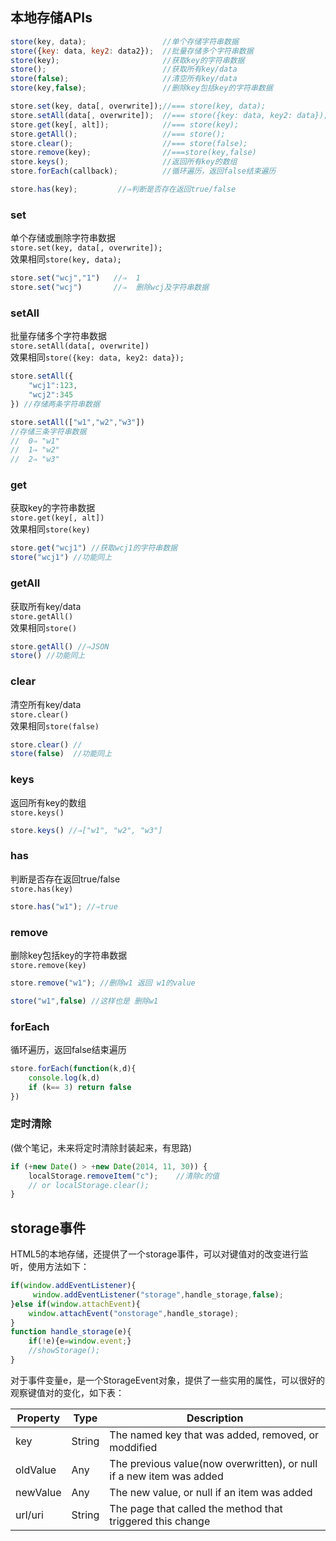 ## 本地存储APIs
```js
store(key, data);                 //单个存储字符串数据
store({key: data, key2: data2});  //批量存储多个字符串数据
store(key);                       //获取key的字符串数据
store();                          //获取所有key/data
store(false);                     //清空所有key/data
store(key,false);                 //删除key包括key的字符串数据

store.set(key, data[, overwrite]);//=== store(key, data);
store.setAll(data[, overwrite]);  //=== store({key: data, key2: data});
store.get(key[, alt]);            //=== store(key);
store.getAll();                   //=== store();
store.clear();                    //=== store(false);
store.remove(key);                //===store(key,false)
store.keys();                     //返回所有key的数组
store.forEach(callback);          //循环遍历，返回false结束遍历

store.has(key);         //⇒判断是否存在返回true/false          
```


### set
单个存储或删除字符串数据<br/>
`store.set(key, data[, overwrite]); `<br/>
效果相同`store(key, data);`<br/>

```js
store.set("wcj","1")   //⇒  1
store.set("wcj")       //⇒  删除wcj及字符串数据
```

### setAll
批量存储多个字符串数据<br/>
`store.setAll(data[, overwrite]) `<br/>
效果相同`store({key: data, key2: data});`<br/>

```js
store.setAll({
    "wcj1":123,
    "wcj2":345
}) //存储两条字符串数据

store.setAll(["w1","w2","w3"]) 
//存储三条字符串数据 
//  0⇒ "w1"
//  1⇒ "w2"
//  2⇒ "w3"
```

### get
获取key的字符串数据<br/>
`store.get(key[, alt]) `<br/>
效果相同`store(key)`<br/>

```js
store.get("wcj1") //获取wcj1的字符串数据
store("wcj1") //功能同上
```

### getAll
获取所有key/data<br/>
`store.getAll()`<br/>
效果相同`store()`<br/>

```js
store.getAll() //⇒JSON
store() //功能同上
```

### clear
清空所有key/data<br/>
`store.clear()`<br/>
效果相同`store(false)`<br/>

```js
store.clear() //
store(false)  //功能同上
```

### keys
返回所有key的数组<br/>
`store.keys()`<br/>

```js
store.keys() //⇒["w1", "w2", "w3"]
```

### has
判断是否存在返回true/false<br/>
`store.has(key)`<br/>

```js
store.has("w1"); //⇒true
```

### remove
删除key包括key的字符串数据<br/>
`store.remove(key)`<br/> 

```js
store.remove("w1"); //删除w1 返回 w1的value

store("w1",false) //这样也是 删除w1
```

### forEach
循环遍历，返回false结束遍历

```js
store.forEach(function(k,d){
    console.log(k,d)
    if (k== 3) return false
})
```

### 定时清除
(做个笔记，未来将定时清除封装起来，有思路)
```js
if (+new Date() > +new Date(2014, 11, 30)) {
    localStorage.removeItem("c");    //清除c的值
    // or localStorage.clear();
}
```

## storage事件
HTML5的本地存储，还提供了一个storage事件，可以对键值对的改变进行监听，使用方法如下：

```js
if(window.addEventListener){
     window.addEventListener("storage",handle_storage,false);
}else if(window.attachEvent){
    window.attachEvent("onstorage",handle_storage);
}
function handle_storage(e){
    if(!e){e=window.event;}
    //showStorage();
}
```

对于事件变量e，是一个StorageEvent对象，提供了一些实用的属性，可以很好的观察键值对的变化，如下表：

| Property | Type | Description |
| ----- | ---- | ---- |
|key|String|The named key that was added, removed, or moddified|
|oldValue|Any|The previous value(now overwritten), or null if a new item was added|
|newValue|Any|The new value, or null if an item was added|
|url/uri|String|The page that called the method that triggered this change|
